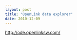 ```yaml
---
layout: post
title: "OpenLink data explorer"
date: 2010-12-09
---
```


<a href="http://ode.openlinksw.com/">http://ode.openlinksw.com/</a>
